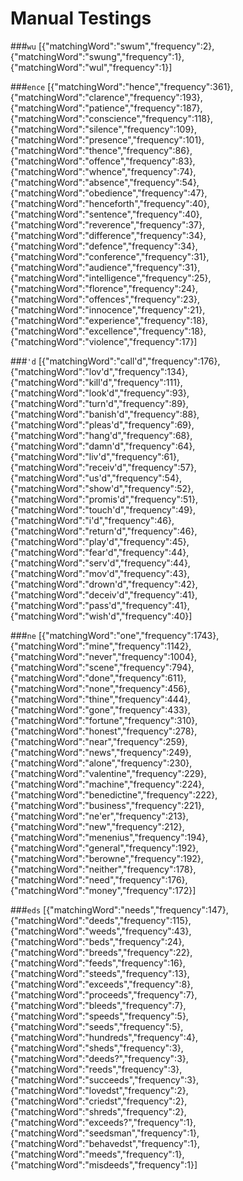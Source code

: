 # Manual Testings
 
###`wu`
 [{"matchingWord":"swum","frequency":2},{"matchingWord":"swung","frequency":1},{"matchingWord":"wul","frequency":1}]

###`ence`
 [{"matchingWord":"hence","frequency":361},{"matchingWord":"clarence","frequency":193},{"matchingWord":"patience","frequency":187},{"matchingWord":"conscience","frequency":118},{"matchingWord":"silence","frequency":109},{"matchingWord":"presence","frequency":101},{"matchingWord":"thence","frequency":86},{"matchingWord":"offence","frequency":83},{"matchingWord":"whence","frequency":74},{"matchingWord":"absence","frequency":54},{"matchingWord":"obedience","frequency":47},{"matchingWord":"henceforth","frequency":40},{"matchingWord":"sentence","frequency":40},{"matchingWord":"reverence","frequency":37},{"matchingWord":"difference","frequency":34},{"matchingWord":"defence","frequency":34},{"matchingWord":"conference","frequency":31},{"matchingWord":"audience","frequency":31},{"matchingWord":"intelligence","frequency":25},{"matchingWord":"florence","frequency":24},{"matchingWord":"offences","frequency":23},{"matchingWord":"innocence","frequency":21},{"matchingWord":"experience","frequency":18},{"matchingWord":"excellence","frequency":18},{"matchingWord":"violence","frequency":17}]

###`'d`
 [{"matchingWord":"call'd","frequency":176},{"matchingWord":"lov'd","frequency":134},{"matchingWord":"kill'd","frequency":111},{"matchingWord":"look'd","frequency":93},{"matchingWord":"turn'd","frequency":89},{"matchingWord":"banish'd","frequency":88},{"matchingWord":"pleas'd","frequency":69},{"matchingWord":"hang'd","frequency":68},{"matchingWord":"damn'd","frequency":64},{"matchingWord":"liv'd","frequency":61},{"matchingWord":"receiv'd","frequency":57},{"matchingWord":"us'd","frequency":54},{"matchingWord":"show'd","frequency":52},{"matchingWord":"promis'd","frequency":51},{"matchingWord":"touch'd","frequency":49},{"matchingWord":"i'd","frequency":46},{"matchingWord":"return'd","frequency":46},{"matchingWord":"play'd","frequency":45},{"matchingWord":"fear'd","frequency":44},{"matchingWord":"serv'd","frequency":44},{"matchingWord":"mov'd","frequency":43},{"matchingWord":"drown'd","frequency":42},{"matchingWord":"deceiv'd","frequency":41},{"matchingWord":"pass'd","frequency":41},{"matchingWord":"wish'd","frequency":40}]

###`ne`
  [{"matchingWord":"one","frequency":1743},{"matchingWord":"mine","frequency":1142},{"matchingWord":"never","frequency":1004},{"matchingWord":"scene","frequency":794},{"matchingWord":"done","frequency":611},{"matchingWord":"none","frequency":456},{"matchingWord":"thine","frequency":444},{"matchingWord":"gone","frequency":433},{"matchingWord":"fortune","frequency":310},{"matchingWord":"honest","frequency":278},{"matchingWord":"near","frequency":259},{"matchingWord":"news","frequency":249},{"matchingWord":"alone","frequency":230},{"matchingWord":"valentine","frequency":229},{"matchingWord":"machine","frequency":224},{"matchingWord":"benedictine","frequency":222},{"matchingWord":"business","frequency":221},{"matchingWord":"ne'er","frequency":213},{"matchingWord":"new","frequency":212},{"matchingWord":"menenius","frequency":194},{"matchingWord":"general","frequency":192},{"matchingWord":"berowne","frequency":192},{"matchingWord":"neither","frequency":178},{"matchingWord":"need","frequency":176},{"matchingWord":"money","frequency":172}]

 ###`eds` 
 [{"matchingWord":"needs","frequency":147},{"matchingWord":"deeds","frequency":115},{"matchingWord":"weeds","frequency":43},{"matchingWord":"beds","frequency":24},{"matchingWord":"breeds","frequency":22},{"matchingWord":"feeds","frequency":16},{"matchingWord":"steeds","frequency":13},{"matchingWord":"exceeds","frequency":8},{"matchingWord":"proceeds","frequency":7},{"matchingWord":"bleeds","frequency":7},{"matchingWord":"speeds","frequency":5},{"matchingWord":"seeds","frequency":5},{"matchingWord":"hundreds","frequency":4},{"matchingWord":"sheds","frequency":3},{"matchingWord":"deeds?","frequency":3},{"matchingWord":"reeds","frequency":3},{"matchingWord":"succeeds","frequency":3},{"matchingWord":"lovedst","frequency":2},{"matchingWord":"criedst","frequency":2},{"matchingWord":"shreds","frequency":2},{"matchingWord":"exceeds?","frequency":1},{"matchingWord":"seedsman","frequency":1},{"matchingWord":"behavedst","frequency":1},{"matchingWord":"meeds","frequency":1},{"matchingWord":"misdeeds","frequency":1}]
 